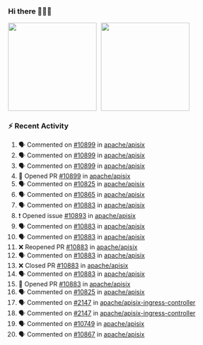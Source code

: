 ### Hi there 👋👋👋

<div style="display: flex; gap: 10px;">
  <img height="200px" src="https://github-readme-stats.vercel.app/api?username=Vacant2333&show_icons=true&theme=flag-india&count_private=true&hide_rank=true&include_all_commits=true">
  <img height="200px" src="https://github-readme-stats.vercel.app/api/top-langs/?username=Vacant2333&layout=donut">
</div>

### :zap: Recent Activity

<!--START_SECTION:activity-->
1. 🗣 Commented on [#10899](https://github.com/apache/apisix/pull/10899#issuecomment-1925600475) in [apache/apisix](https://github.com/apache/apisix)
2. 🗣 Commented on [#10899](https://github.com/apache/apisix/pull/10899#issuecomment-1925028393) in [apache/apisix](https://github.com/apache/apisix)
3. 🗣 Commented on [#10899](https://github.com/apache/apisix/pull/10899#issuecomment-1922745929) in [apache/apisix](https://github.com/apache/apisix)
4. 💪 Opened PR [#10899](https://github.com/apache/apisix/pull/10899) in [apache/apisix](https://github.com/apache/apisix)
5. 🗣 Commented on [#10825](https://github.com/apache/apisix/issues/10825#issuecomment-1919060003) in [apache/apisix](https://github.com/apache/apisix)
6. 🗣 Commented on [#10865](https://github.com/apache/apisix/issues/10865#issuecomment-1918545286) in [apache/apisix](https://github.com/apache/apisix)
7. 🗣 Commented on [#10883](https://github.com/apache/apisix/pull/10883#issuecomment-1918528192) in [apache/apisix](https://github.com/apache/apisix)
8. ❗ Opened issue [#10893](https://github.com/apache/apisix/issues/10893) in [apache/apisix](https://github.com/apache/apisix)
9. 🗣 Commented on [#10883](https://github.com/apache/apisix/pull/10883#issuecomment-1918461876) in [apache/apisix](https://github.com/apache/apisix)
10. 🗣 Commented on [#10883](https://github.com/apache/apisix/pull/10883#issuecomment-1918369081) in [apache/apisix](https://github.com/apache/apisix)
11. ❌ Reopened PR [#10883](https://github.com/apache/apisix/pull/10883) in [apache/apisix](https://github.com/apache/apisix)
12. 🗣 Commented on [#10883](https://github.com/apache/apisix/pull/10883#issuecomment-1916039730) in [apache/apisix](https://github.com/apache/apisix)
13. ❌ Closed PR [#10883](https://github.com/apache/apisix/pull/10883) in [apache/apisix](https://github.com/apache/apisix)
14. 🗣 Commented on [#10883](https://github.com/apache/apisix/pull/10883#issuecomment-1916002071) in [apache/apisix](https://github.com/apache/apisix)
15. 💪 Opened PR [#10883](https://github.com/apache/apisix/pull/10883) in [apache/apisix](https://github.com/apache/apisix)
16. 🗣 Commented on [#10825](https://github.com/apache/apisix/issues/10825#issuecomment-1914249715) in [apache/apisix](https://github.com/apache/apisix)
17. 🗣 Commented on [#2147](https://github.com/apache/apisix-ingress-controller/issues/2147#issuecomment-1912108783) in [apache/apisix-ingress-controller](https://github.com/apache/apisix-ingress-controller)
18. 🗣 Commented on [#2147](https://github.com/apache/apisix-ingress-controller/issues/2147#issuecomment-1910483665) in [apache/apisix-ingress-controller](https://github.com/apache/apisix-ingress-controller)
19. 🗣 Commented on [#10749](https://github.com/apache/apisix/issues/10749#issuecomment-1910479333) in [apache/apisix](https://github.com/apache/apisix)
20. 🗣 Commented on [#10867](https://github.com/apache/apisix/issues/10867#issuecomment-1910471597) in [apache/apisix](https://github.com/apache/apisix)
<!--END_SECTION:activity-->

